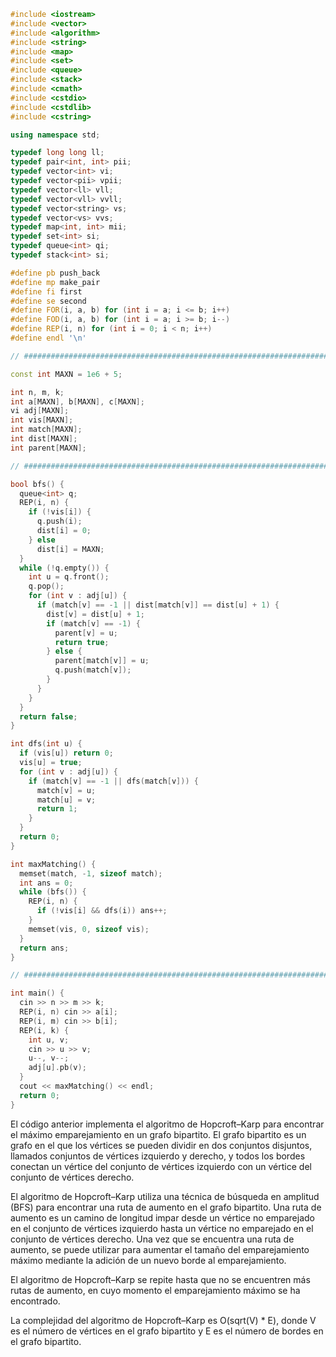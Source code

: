 ```c++
#include <iostream>
#include <vector>
#include <algorithm>
#include <string>
#include <map>
#include <set>
#include <queue>
#include <stack>
#include <cmath>
#include <cstdio>
#include <cstdlib>
#include <cstring>

using namespace std;

typedef long long ll;
typedef pair<int, int> pii;
typedef vector<int> vi;
typedef vector<pii> vpii;
typedef vector<ll> vll;
typedef vector<vll> vvll;
typedef vector<string> vs;
typedef vector<vs> vvs;
typedef map<int, int> mii;
typedef set<int> si;
typedef queue<int> qi;
typedef stack<int> si;

#define pb push_back
#define mp make_pair
#define fi first
#define se second
#define FOR(i, a, b) for (int i = a; i <= b; i++)
#define FOD(i, a, b) for (int i = a; i >= b; i--)
#define REP(i, n) for (int i = 0; i < n; i++)
#define endl '\n'

// ######################################################################### //

const int MAXN = 1e6 + 5;

int n, m, k;
int a[MAXN], b[MAXN], c[MAXN];
vi adj[MAXN];
int vis[MAXN];
int match[MAXN];
int dist[MAXN];
int parent[MAXN];

// ######################################################################### //

bool bfs() {
  queue<int> q;
  REP(i, n) {
    if (!vis[i]) {
      q.push(i);
      dist[i] = 0;
    } else
      dist[i] = MAXN;
  }
  while (!q.empty()) {
    int u = q.front();
    q.pop();
    for (int v : adj[u]) {
      if (match[v] == -1 || dist[match[v]] == dist[u] + 1) {
        dist[v] = dist[u] + 1;
        if (match[v] == -1) {
          parent[v] = u;
          return true;
        } else {
          parent[match[v]] = u;
          q.push(match[v]);
        }
      }
    }
  }
  return false;
}

int dfs(int u) {
  if (vis[u]) return 0;
  vis[u] = true;
  for (int v : adj[u]) {
    if (match[v] == -1 || dfs(match[v])) {
      match[v] = u;
      match[u] = v;
      return 1;
    }
  }
  return 0;
}

int maxMatching() {
  memset(match, -1, sizeof match);
  int ans = 0;
  while (bfs()) {
    REP(i, n) {
      if (!vis[i] && dfs(i)) ans++;
    }
    memset(vis, 0, sizeof vis);
  }
  return ans;
}

// ######################################################################### //

int main() {
  cin >> n >> m >> k;
  REP(i, n) cin >> a[i];
  REP(i, m) cin >> b[i];
  REP(i, k) {
    int u, v;
    cin >> u >> v;
    u--, v--;
    adj[u].pb(v);
  }
  cout << maxMatching() << endl;
  return 0;
}
```

El código anterior implementa el algoritmo de Hopcroft–Karp para encontrar el máximo emparejamiento en un grafo bipartito. El grafo bipartito es un grafo en el que los vértices se pueden dividir en dos conjuntos disjuntos, llamados conjuntos de vértices izquierdo y derecho, y todos los bordes conectan un vértice del conjunto de vértices izquierdo con un vértice del conjunto de vértices derecho.

El algoritmo de Hopcroft–Karp utiliza una técnica de búsqueda en amplitud (BFS) para encontrar una ruta de aumento en el grafo bipartito. Una ruta de aumento es un camino de longitud impar desde un vértice no emparejado en el conjunto de vértices izquierdo hasta un vértice no emparejado en el conjunto de vértices derecho. Una vez que se encuentra una ruta de aumento, se puede utilizar para aumentar el tamaño del emparejamiento máximo mediante la adición de un nuevo borde al emparejamiento.

El algoritmo de Hopcroft–Karp se repite hasta que no se encuentren más rutas de aumento, en cuyo momento el emparejamiento máximo se ha encontrado.

La complejidad del algoritmo de Hopcroft–Karp es O(sqrt(V) * E), donde V es el número de vértices en el grafo bipartito y E es el número de bordes en el grafo bipartito.